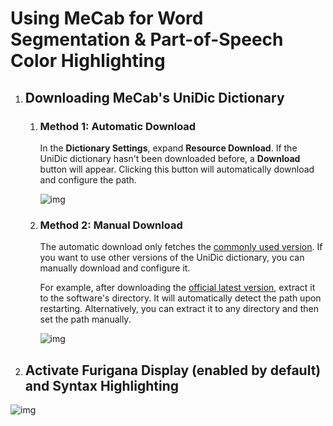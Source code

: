 # Using MeCab for Word Segmentation & Part-of-Speech Color Highlighting

1. ## Downloading MeCab's UniDic Dictionary
    
    1. ### Method 1: Automatic Download

        In the **Dictionary Settings**, expand **Resource Download**. If the UniDic dictionary hasn't been downloaded before, a **Download** button will appear. Clicking this button will automatically download and configure the path.

        ![img](https://image.lunatranslator.org/zh/unidic.png)

    1. ### Method 2: Manual Download

        The automatic download only fetches the [commonly used version](https://clrd.ninjal.ac.jp/unidic_archive/cwj/2.1.2/unidic-mecab-2.1.2_bin.zip). If you want to use other versions of the UniDic dictionary, you can manually download and configure it.
        
        For example, after downloading the [official latest version](https://clrd.ninjal.ac.jp/unidic/), extract it to the software's directory. It will automatically detect the path upon restarting. Alternatively, you can extract it to any directory and then set the path manually.

        ![img](https://image.lunatranslator.org/zh/mecab.png)

1. ## Activate **Furigana Display** (enabled by default) and **Syntax Highlighting**

![img](https://image.lunatranslator.org/zh/fenci.png)